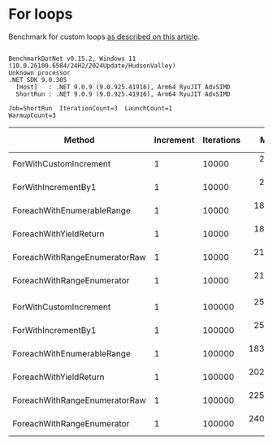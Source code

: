 ﻿# For loops

Benchmark for custom loops [as described on this article](https://habr.com/en/post/575916/).

```

BenchmarkDotNet v0.15.2, Windows 11 (10.0.26100.6584/24H2/2024Update/HudsonValley)
Unknown processor
.NET SDK 9.0.305
  [Host]   : .NET 9.0.9 (9.0.925.41916), Arm64 RyuJIT AdvSIMD
  ShortRun : .NET 9.0.9 (9.0.925.41916), Arm64 RyuJIT AdvSIMD

Job=ShortRun  IterationCount=3  LaunchCount=1  
WarmupCount=3  

```
| Method                        | Increment | Iterations | Mean       | Error       | StdDev     | StdErr    | Min        | Max        | Op/s      | Ratio | Allocated | Alloc Ratio |
|------------------------------ |---------- |----------- |-----------:|------------:|-----------:|----------:|-----------:|-----------:|----------:|------:|----------:|------------:|
| ForWithCustomIncrement        | 1         | 10000      |   2.590 μs |   0.7633 μs |  0.0418 μs | 0.0242 μs |   2.546 μs |   2.628 μs | 386,056.2 |  1.00 |         - |          NA |
| ForWithIncrementBy1           | 1         | 10000      |   2.592 μs |   1.0135 μs |  0.0556 μs | 0.0321 μs |   2.553 μs |   2.655 μs | 385,870.8 |  1.00 |         - |          NA |
| ForeachWithEnumerableRange    | 1         | 10000      |  18.010 μs |   3.0925 μs |  0.1695 μs | 0.0979 μs |  17.883 μs |  18.203 μs |  55,523.3 |  6.95 |      40 B |          NA |
| ForeachWithYieldReturn        | 1         | 10000      |  18.891 μs |  11.8004 μs |  0.6468 μs | 0.3734 μs |  18.476 μs |  19.636 μs |  52,935.7 |  7.29 |      56 B |          NA |
| ForeachWithRangeEnumeratorRaw | 1         | 10000      |  21.248 μs |   0.9343 μs |  0.0512 μs | 0.0296 μs |  21.189 μs |  21.282 μs |  47,064.0 |  8.20 |         - |          NA |
| ForeachWithRangeEnumerator    | 1         | 10000      |  21.381 μs |   3.1604 μs |  0.1732 μs | 0.1000 μs |  21.195 μs |  21.537 μs |  46,770.1 |  8.25 |         - |          NA |
|                               |           |            |            |             |            |           |            |            |           |       |           |             |
| ForWithCustomIncrement        | 1         | 100000     |  25.512 μs |   3.1440 μs |  0.1723 μs | 0.0995 μs |  25.369 μs |  25.703 μs |  39,196.8 |  1.00 |         - |          NA |
| ForWithIncrementBy1           | 1         | 100000     |  25.553 μs |   3.3603 μs |  0.1842 μs | 0.1063 μs |  25.423 μs |  25.764 μs |  39,134.2 |  1.00 |         - |          NA |
| ForeachWithEnumerableRange    | 1         | 100000     | 183.800 μs | 187.2280 μs | 10.2626 μs | 5.9251 μs | 177.864 μs | 195.651 μs |   5,440.7 |  7.19 |      40 B |          NA |
| ForeachWithYieldReturn        | 1         | 100000     | 202.117 μs |  88.0170 μs |  4.8245 μs | 2.7854 μs | 198.123 μs | 207.477 μs |   4,947.6 |  7.91 |      56 B |          NA |
| ForeachWithRangeEnumeratorRaw | 1         | 100000     | 225.168 μs |  93.5216 μs |  5.1262 μs | 2.9596 μs | 219.254 μs | 228.343 μs |   4,441.1 |  8.81 |         - |          NA |
| ForeachWithRangeEnumerator    | 1         | 100000     | 240.935 μs | 125.6626 μs |  6.8880 μs | 3.9768 μs | 232.982 μs | 245.006 μs |   4,150.5 |  9.43 |         - |          NA |
